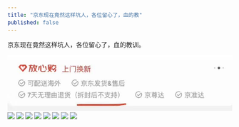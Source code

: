 ```yaml
---
title: "京东现在竟然这样坑人，各位留心了，血的教"
published: false
---
```

京东现在竟然这样坑人，各位留心了，血的教训。

![](./1.jpg)
![](./2.jpg)
![](./3.jpg)
![](./4.jpg)
![](./5.jpg)
![](./6.jpg)
![](./7.jpg)
![](./8.jpg)
![](./9.jpg)
